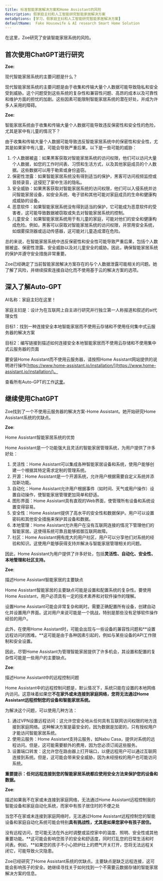 ```yaml
---
title: 标准智能家居解决方案和Home Assistant的风险
description: 假家庭主妇和人工智能研究智能家居解决方案
metaOptions: [学习，假家庭主妇和人工智能研究智能家居解决方案]
defaultName:  Fake Housewife & AI research Smart Home Solution
---
```


<LessonImages imageClasses="mb"  src='fake-housewife-and-ai-research-smart-home-solution/lesson-3-banner.png' alt="fake housewife ai" />

<RoboAcademyText fWeight="600">
  在这里，Zoe研究了安装智能家居系统的风险。
</RoboAcademyText>


## 首次使用ChatGPT进行研究

<RoboAcademyDialog>

**Zoe:**

现代智能家居系统的主要问题是什么？
</RoboAcademyDialog>

<RoboAcademyDialog>

<ChatGPT/>

现代智能家居系统的主要问题是由于收集和传输大量个人数据可能导致隐私和安全受到威胁。这个问题受到这些系统的复杂性和兼容性问题、高昂的成本以及可靠性和维护方面的担忧的加剧。这些因素可能限制智能家居系统的潜在好处，并成为许多人采用的障碍。

</RoboAcademyDialog>

<RoboAcademyDialog>

**Zoe:**

智能家居系统由于收集和传输大量个人数据可能导致违反保密性和安全性的危险，尤其是家中有儿童的情况下？
</RoboAcademyDialog>


<RoboAcademyDialog>

<ChatGPT/>

由于收集和传输大量个人数据可能导致违反智能家居系统中的保密性和安全性，尤其是如果家中有儿童，可能会导致严重后果。以下是一些可能的威胁：

1. 个人数据被盗：如果黑客获取对智能家居系统的访问权限，他们可以访问大量个人数据，如您的工作时间表、习惯和生活方式，以及其他家庭成员的个人数据。这些数据可以用于勒索或身份盗窃。
2. 保密性泄露：如果智能家居系统没有得到适当的保护，黑客可访问视频监控或音频录音，这侵犯了家中生活的隐私。
3. 安全威胁：如果黑客获取对智能家居系统的访问权限，他们可以入侵系统并访问智能家居设备，如安全系统、电子锁和其他可能对家庭成员的生命和健康构成威胁的设备。
4. 恶意软件：如果智能家居系统没有得到适当的保护，它可能成为恶意软件的受害者，这可能导致数据被窃取或失去对智能家居系统的控制。
5. 儿童安全：如果智能家居系统用于有儿童的家庭，可能对他们的安全和健康构成危险。例如，黑客可以获取对智能家居系统的访问权限，并禁用安全系统，如烟雾探测器或运动传感器，这可能对儿童造成潜在危险。

总的来说，在智能家居系统中违反保密性和安全性可能导致严重后果，包括个人数据被盗、保密性泄露、安全威胁以及对儿童安全的威胁。因此，确保智能家居系统的保护并遵守安全措施非常重要。

</RoboAcademyDialog>

Zoe已经确定了当前智能家居解决方案存在的与个人数据泄露可能相关的问题。她了解了风险，并继续探索连接自动化而不使用基于云的解决方案的选项。

## 深入了解Auto-GPT

<RoboAcademyTerminal title="Auto-GPT">

AI名称：家庭主妇在这里！

家庭主妇是：设计为在互联网上自主进行研究并行独立第一人称报道和叙述的ai代理女性

目标1：找到一种连接安全本地智能家居而不使用云存储和不使用任何集中式云服务器的解决方案

目标2：编写链接到描述如何连接安全本地智能家居而不使用云存储和不使用集中式云服务器的页面

</RoboAcademyTerminal>

<RoboAcademyTerminal title="Research result">

要安装Home Assistant而不使用云服务器，请按照Home Assistant网站提供的说明进行操作[https://www.home-assistant.io/installation/](https://www.home-assistant.io/installation/)。 
</RoboAcademyTerminal>

查看所有Auto-GPT的工作[这里](https://www.notion.so/Process-AUTO-GPT-ousewife-9-1-1-a017c63d7707483a92f6872361e0f8fa)。

## 继续使用ChatGPT

Zoe找到了一个不使用云服务器的解决方案-Home Assistant。她开始研究Home Assistant系统的优缺点。


<RoboAcademyDialog>

**Zoe**:

Home Assistant智能家居系统的优势

</RoboAcademyDialog>

<RoboAcademyDialog>

<ChatGPT/>

Home Assistant是一个功能强大且灵活的智能家居管理系统，为用户提供了许多好处：

1. 灵活性：Home Assistant可以集成各种智能家居设备和系统，使用户能够创建一个根据其特定需求定制的管理系统。
2. 开源：Home Assistant是一个开源系统，允许用户根据需要自定义系统并添加新功能。
3. 自动化：Home Assistant允许用户根据事件（如时间、天气或用户操作）设置自动操作，使智能家居管理更加简单和舒适。
4. 图形界面：Home Assistant具有直观的Web界面，使管理所有设备和系统设置变得容易。
5. 安全性：Home Assistant提供了高水平的安全性和数据保护。用户可以设置密码和其他安全措施来保护其设备和数据。
6. 本地管理：Home Assistant允许用户在没有互联网连接的情况下管理他们的智能家居。这使得系统可靠且能够抵御互联网故障。
7. 社区：Home Assistant拥有庞大的用户社区，用户可以分享他们对系统的经验和知识。这使用户能够获得支持并解决与智能家居管理相关的问题。

因此，Home Assistant为用户提供了许多好处，包括**灵活性、自动化、安全性、本地管理和社区支持。**

</RoboAcademyDialog>

<RoboAcademyDialog>

**Zoe**:

描述Home Assistant智能家居的主要缺点

</RoboAcademyDialog>

<RoboAcademyDialog>

<ChatGPT/>

Home Assistant智能家居的主要缺点可能是设置和配置系统的复杂性。要使用Home Assistant，用户必须具有一定的技术素养和对软件操作的理解。

设置Home Assistant可能会非常复杂和耗时。需要正确配置所有设备，创建自动化并设置用户界面。这对用户来说可能是一个挑战，特别是那些没有足够软件操作经验的用户。

此外，在使用Home Assistant时，可能会出现与一些设备的兼容性问题和**设置远程访问的困难。**这可能是由于各种因素引起的，例如与某些设备的API工作限制和安全设置。

因此，尽管Home Assistant为管理智能家居提供了许多机会，其设置和配置的复杂性可能是一些用户的主要缺点。

</RoboAcademyDialog>

<RoboAcademyDialog>

**Zoe**:

描述Home Assistant中的远程控制问题

</RoboAcademyDialog>

<RoboAcademyDialog>

<ChatGPT/>

Home Assistant中的远程控制问题是，默认情况下，系统只能在设置的本地网络内访问。这意味着如果您**不在家外或未连接到家庭网络，您将无法通过Home Assistant远程控制您的设备和智能家居系统。**

为解决这个问题，可以使用几种方法：

1. 通过VPN设置远程访问：这允许您安全地从任何具有互联网访问权限的地方连接到家庭网络。这种解决方案是最安全的，因为数据是加密的，只有授权用户才能访问智能家居系统。
2. 使用云服务：Home Assistant支持云服务，如Nabu Casa，提供对系统的远程访问。但是，这可能需要额外的费用，因为您必须订阅这些服务。
3. 设置端口转发：这允许您在路由器上打开端口，以便远程用户可以通过互联网连接到系统。但是，这可能会带来安全威胁，因为未经授权的用户也可能访问系统。

**重要提示：任何远程连接到您的智能家居系统都应使用安全方法来保护您的设备和数据。**

</RoboAcademyDialog>

<RoboAcademyDialog>

**Zoe**:

描述如果我不在家或未连接到家庭网络，无法通过Home Assistant远程控制我的智能设备和家庭自动化系统，而家中有孩子居住时的不便之处

</RoboAcademyDialog>

<RoboAcademyDialog>

<ChatGPT/>

当您不在家或未连接到家庭网络时，无法通过Home Assistant远程控制您的智能设备和家庭自动化系统可能会特别**具有挑战性，尤其是如果您家中有孩子居住。**

没有远程访问，您可能无法在外出时调整或监控家中的温度、照明、安全性或其他重要功能。**这可能会影响您孩子的安全和舒适度，同时打乱您的日常生活和时间表。例如，**如果您的孩子不小心把炉灶上的燃气开关打开，您将无法远程关闭它，可能导致火灾隐患。

</RoboAcademyDialog>


<RoboAcademyText>

Zoe已经研究了Home Assistant系统的优缺点。主要缺点是缺乏远程连接，这可能会影响孩子的安全。她继续寻找关于如何找到一个不需要云数据存储的智能家居解决方案的信息。

</RoboAcademyText >




